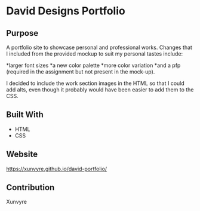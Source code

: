 # David Designs Portfolio

## Purpose
A portfolio site to showcase personal and professional works. Changes that I included from the provided mockup to suit my personal tastes include:

*larger font sizes
*a new color palette
*more color variation
*and a pfp (required in the assignment but not present in the mock-up).

I decided to include the work section images in the HTML so that I could add alts, even though it probably would have been easier to add them to the CSS.

## Built With
* HTML
* CSS

## Website
https://xunvyre.github.io/david-portfolio/

## Contribution
Xunvyre 
